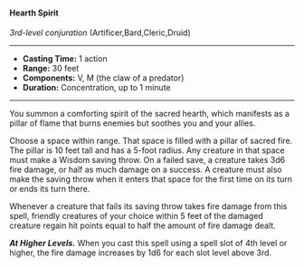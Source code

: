#### Hearth Spirit
*3rd-level conjuration* (Artificer,Bard,Cleric,Druid)
___
- **Casting Time:** 1 action
- **Range:** 30 feet
- **Components:** V, M (the claw of a predator)
- **Duration:** Concentration, up to 1 minute
---
You summon a comforting spirit of the sacred hearth, which manifests as a pillar of flame that burns enemies but soothes you and your allies.

Choose a space within range. That space is filled with a pillar of sacred fire. The pillar is 10 feet tall and has a 5-foot radius. Any creature in that space must make a Wisdom saving throw. On a failed save, a creature takes 3d6 fire damage, or half as much damage on a success. A creature must also make the saving throw when it enters that space for the first time on its turn or ends its turn there.

Whenever a creature that fails its saving throw takes fire damage from this spell, friendly creatures of your choice within 5 feet of the damaged creature regain hit points equal to half the amount of fire damage dealt.

***At Higher Levels.***  When you cast this spell using a spell slot of 4th level or higher, the fire damage increases by 1d6 for each slot level above 3rd.

